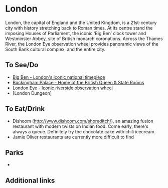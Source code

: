 # London

London, the capital of England and the United Kingdom, is a 21st-century city with history stretching back to Roman times. At its centre stand the imposing Houses of Parliament, the iconic ‘Big Ben’ clock tower and Westminster Abbey, site of British monarch coronations. Across the Thames River, the London Eye observation wheel provides panoramic views of the South Bank cultural complex, and the entire city.

## To See/Do

* [Big Ben - London's iconic national timepiece](https://www.parliament.uk/bigben)
* [Buckingham Palace - Home of the British Queen & State Rooms](https://www.rct.uk/visit/the-state-rooms-buckingham-palace)
* [London Eye - Iconic riverside observation wheel](https://www.londoneye.com/)
* [London Dungeon]

## To Eat/Drink

* Dishoom (http://www.dishoom.com/shoreditch/), an amazing fusion restaurant with modern twists on Indian food. Come early, there's always a queue. Definitely try the chocolate cake with chili icecream.
* Jamie Oliver restaurants are currently more difficult to find

## Parks

* 

## Additional links
